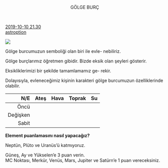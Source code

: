 <link href="https://x361x3ch.github.io/astro/styles.css" rel="stylesheet">

<link href="https://emoji-css.afeld.me/emoji.css" rel="stylesheet">

<center>

<fash> 

GÖLGE BURÇ

 </fash>

</center>

<br/>

<p class="kaynak">

<a style="font-weight: 400;" href="https://twitter.com/i/status/1168083846904123394">
2019-10-10 21.30</a> <br/> <a style="font-weight: 400;" href="https://twitter.com/astroption">astroption</a> </p>

[![](https://twitter.com/pic/profile_images/1155900734371717120/IGVGkjws_bigger.jpg)](https://twitter.com/astroption)

Gölge burcumuzun semboliği olan biri ile evle-
nebiliriz.  

Gölge burçlarımız öğretmen gibidir. Bizde eksik olan şeyleri gösterir.  

Eksikliklerimizi bir şekilde tamamlamamız ge-
rekir.  

Dolayısıyla, evleneceğimiz kişinin karakteri gölge burcumuzun özelliklerinde olabilir.

<!-- https://twitter.com/i/status/1168086453412384768 -->  

| N/E | Ateş | Hava | Toprak | Su |  
|---:|:---:|:---:|:---:|:---:|  
| Öncü | <i class="em em-aries" aria-role="presentation" aria-label="ARIES"></i> | <i class="em em-libra" aria-role="presentation" aria-label="LIBRA"></i> | <i class="em em-capricorn" aria-role="presentation" aria-label="CAPRICORN"></i> | <i class="em em-cancer" aria-role="presentation" aria-label="CANCER"></i> |  
| Değişken | <i class="em em-sagittarius" aria-role="presentation" aria-label="SAGITTARIUS"></i> | <i class="em em-gemini" aria-role="presentation" aria-label="GEMINI"></i> | <i class="em em-virgo" aria-role="presentation" aria-label="VIRGO"></i> | <i class="em em-pisces" aria-role="presentation" aria-label="PISCES"></i> |  
| Sabit | <i class="em em-leo" aria-role="presentation" aria-label="LEO"></i> | <i class="em em-aquarius" aria-role="presentation" aria-label="AQUARIUS"></i> | <i class="em em-taurus" aria-role="presentation" aria-label="TAURUS"></i> | <i class="em em-scorpius" aria-role="presentation" aria-label="SCORPIUS"></i> |  

<!-- 
Elementler  
Ateş Koç, Aslan, Yay  
Su Yengeç, Akrep, Balık  
Toprak Boğa, Başak, Oğlak  
Hava ikizler, Terazi, Kova  

Nitelikler  
Sabit Boğa, Akrep, Aslan, Kova  
Öncü Koç, Yengeç, Terazi, Oğlak  
Değişken İkizler, Başak, Yay, Balık -->

<!-- https://twitter.com/astroption/status/1182362783838543873 -->

**Element puanlamasını nasıl yapacağız?**

Neptün, Plüto ve Uranüs’ü katmıyoruz.  

Güneş, Ay ve Yükselen’e 3 puan verin.  
MC Noktası, Merkür, Venüs, Mars, Jupiter ve Satürn’e 1 puan vereceksiniz.